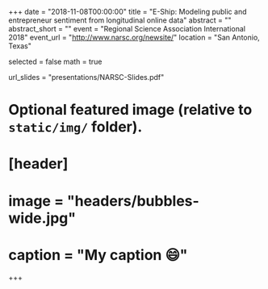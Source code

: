 +++
date = "2018-11-08T00:00:00"
title = "E-Ship: Modeling public and entrepreneur sentiment from longitudinal online data"
abstract = ""
abstract_short = ""
event = "Regional Science Association International 2018"
event_url = "http://www.narsc.org/newsite/"
location = "San Antonio, Texas"

selected = false
math = true

url_slides = "presentations/NARSC-Slides.pdf"

# Optional featured image (relative to `static/img/` folder).
# [header]
# image = "headers/bubbles-wide.jpg"
# caption = "My caption :smile:"

+++

<script async class="speakerdeck-embed" data-id="bfb875d25796447da2631538194a76ef" data-ratio="1.77777777777778" src="//speakerdeck.com/assets/embed.js"></script>
